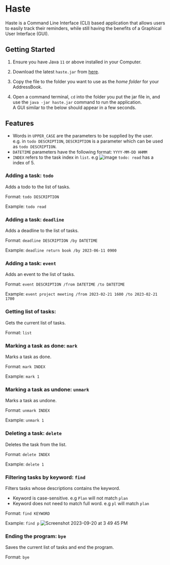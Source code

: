 # Haste

Haste is a Command Line Interface (CLI) based application that allows users to easily track their reminders, while still having the benefits of a Graphical User Interface (GUI).
## Getting Started

1. Ensure you have Java  `11`  or above installed in your Computer.
2. Download the latest  `haste.jar`  from  [here](https://github.com/yihfei/ip/releases).
3.  Copy the file to the folder you want to use as the  _home folder_  for your AddressBook.

4.  Open a command terminal,  `cd`  into the folder you put the jar file in, and use the  `java -jar haste.jar`  command to run the application.  
    A GUI similar to the below should appear in a few seconds.

## Features

-   Words in  `UPPER_CASE`  are the parameters to be supplied by the user.  
    e.g. in  `todo DESCRIPTION`,  `DESCRIPTION`  is a parameter which can be used as  `todo DESCRIPTION`.
- `DATETIME` parameters have the following format: `YYYY-MM-DD HHMM`
- `INDEX` refers to the task index in `list`. e.g
  ![image](https://user-images.githubusercontent.com/89378503/269198078-7cf41c0d-84a1-473c-94bd-cf1d0180722d.png)
  `todo: read`  has a index of 5.

### Adding a task: `todo`
Adds a todo to the list of tasks.

Format: `todo DESCRIPTION`

Example: `todo read`


### Adding a task: `deadline`
Adds a deadline to the list of tasks.

Format: `deadline DESCRIPTION /by DATETIME`

Example: `deadline return book /by 2023-06-11 0900`

### Adding a task: `event`
Adds an event to the list of tasks.

Format: `event DESCRIPTION /from DATETIME /to DATETIME`

Example: `event project meeting /from 2023-02-21 1600 /to 2023-02-21 1700`

### Getting list of tasks:
Gets the current list of tasks.

Format: `list`

### Marking a task as done: `mark`
Marks a task as done.

Format: `mark INDEX`

Example: `mark 1`

### Marking a task as undone: `unmark`
Marks a task as undone.

Format: `unmark INDEX`

Example: `unmark 1`


### Deleting a task: `delete`
Deletes the task from the list.

Format: `delete INDEX`

Example: `delete 1`

### Filtering tasks by keyword: `find`

Filters tasks whose descriptions contains the keyword.

- Keyword is case-sensitive. e.g `Plan` will not match `plan`
- Keyword does not need to match full word. e.g `pl` will match `plan`

Format: `find KEYWORD`

Example: `find p`
![Screenshot 2023-09-20 at 3 49 45 PM](https://user-images.githubusercontent.com/89378503/269204799-cf2fa76f-2c7e-4cc8-98dc-39bc9d5d2877.png)

### Ending the program: `bye`
Saves the current list of tasks and end the program.

Format: `bye`